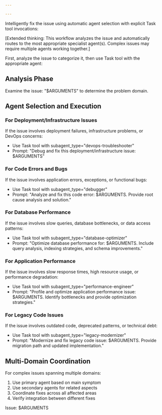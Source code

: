 ```yaml
---

---
```


Intelligently fix the issue using automatic agent selection with explicit Task tool invocations:

[Extended thinking: This workflow analyzes the issue and automatically routes to the most appropriate specialist agent(s). Complex issues may require multiple agents working together.]

First, analyze the issue to categorize it, then use Task tool with the appropriate agent:

## Analysis Phase
Examine the issue: "$ARGUMENTS" to determine the problem domain.

## Agent Selection and Execution

### For Deployment/Infrastructure Issues
If the issue involves deployment failures, infrastructure problems, or DevOps concerns:
- Use Task tool with subagent_type="devops-troubleshooter"
- Prompt: "Debug and fix this deployment/infrastructure issue: $ARGUMENTS"

### For Code Errors and Bugs
If the issue involves application errors, exceptions, or functional bugs:
- Use Task tool with subagent_type="debugger"
- Prompt: "Analyze and fix this code error: $ARGUMENTS. Provide root cause analysis and solution."

### For Database Performance
If the issue involves slow queries, database bottlenecks, or data access patterns:
- Use Task tool with subagent_type="database-optimizer"
- Prompt: "Optimize database performance for: $ARGUMENTS. Include query analysis, indexing strategies, and schema improvements."

### For Application Performance
If the issue involves slow response times, high resource usage, or performance degradation:
- Use Task tool with subagent_type="performance-engineer"
- Prompt: "Profile and optimize application performance issue: $ARGUMENTS. Identify bottlenecks and provide optimization strategies."

### For Legacy Code Issues
If the issue involves outdated code, deprecated patterns, or technical debt:
- Use Task tool with subagent_type="legacy-modernizer"
- Prompt: "Modernize and fix legacy code issue: $ARGUMENTS. Provide migration path and updated implementation."

## Multi-Domain Coordination
For complex issues spanning multiple domains:
1. Use primary agent based on main symptom
2. Use secondary agents for related aspects
3. Coordinate fixes across all affected areas
4. Verify integration between different fixes

Issue: $ARGUMENTS
